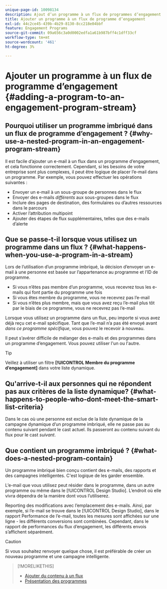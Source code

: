 ```yaml
---
unique-page-id: 10098134
description: Ajout d’un programme à un flux de programmes d’engagement - Documents Marketo - Documentation du produit
title: Ajouter un programme à un flux de programme d’engagement
exl-id: 44c2ce45-439b-4b29-8130-8cc218e04bbf
feature: Engagement Programs
source-git-commit: 09a656c3a0d0002edfa1a61b987bff4c1dff33cf
workflow-type: tm+mt
source-wordcount: '461'
ht-degree: 3%

---
```


# Ajouter un programme à un flux de programme d’engagement {#adding-a-program-to-an-engagement-program-stream}

## Pourquoi utiliser un programme imbriqué dans un flux de programme d’engagement ? {#why-use-a-nested-program-in-an-engagement-program-stream}

Il est facile d’ajouter un e-mail à un flux dans un programme d’engagement, et cela fonctionne correctement. Cependant, si les besoins de votre entreprise sont plus complexes, il peut être logique de placer l’e-mail dans un programme. Par exemple, vous pouvez effectuer les opérations suivantes :

* Envoyer un e-mail à un sous-groupe de personnes dans le flux
* Envoyer des e-mails *différents* aux sous-groupes dans le flux
* Inclure des pages de destination, des formulaires ou d’autres ressources dans le parcours
* Activer l’attribution multipoint
* Ajouter des étapes de flux supplémentaires, telles que des e-mails d’alerte

## Que se passe-t-il lorsque vous utilisez un programme dans un flux ? {#what-happens-when-you-use-a-program-in-a-stream}

Lors de l’utilisation d’un programme imbriqué, la décision d’envoyer un e-mail à une personne est basée sur l’appartenance au programme et l’ID de programme.

* Si vous n’êtes pas membre d’un programme, vous recevrez tous les e-mails qui font partie du programme une fois
* Si vous êtes membre du programme, vous ne recevrez pas l’e-mail
* Si vous n’êtes plus membre, mais que vous avez reçu l’e-mail plus tôt par le biais de ce programme, vous ne recevrez pas l’e-mail

Lorsque vous utilisez un programme dans un flux, peu importe si vous avez déjà reçu cet e-mail spécifique. Tant que l’e-mail n’a pas été envoyé avant *dans ce programme spécifique*, vous pouvez le recevoir à nouveau.

Il peut s’avérer difficile de mélanger des e-mails et des programmes dans un programme d’engagement. Vous pouvez utiliser l&#39;un ou l&#39;autre.

>[!TIP]
>
>Veillez à utiliser un filtre **[!UICONTROL Membre du programme d’engagement]** dans votre liste dynamique.

## Qu&#39;arrive-t-il aux personnes qui ne répondent pas aux critères de la liste dynamique? {#what-happens-to-people-who-dont-meet-the-smart-list-criteria}

Dans le cas où une personne est exclue de la liste dynamique de la campagne dynamique d’un programme imbriqué, elle ne passe pas au contenu suivant pendant le cast actuel. Ils passeront au contenu suivant du flux pour le cast *suivant*.

## Que contient un programme imbriqué ? {#what-does-a-nested-program-contain}

Un programme imbriqué bien conçu contient des e-mails, des rapports et des campagnes intelligentes. C&#39;est logique de les garder ensemble.

L’e-mail que vous utilisez peut résider dans le programme, dans un autre programme ou même dans le [!UICONTROL Design Studio]. L’endroit où elle vivra dépendra de la manière dont vous l’utiliserez.

Reporting des modifications avec l’emplacement des e-mails. Ainsi, par exemple, si l’e-mail se trouve dans le [!UICONTROL Design Studio], dans le rapport Performance de l’e-mail, toutes les mesures sont affichées sur une ligne - les différents conversions sont combinées. Cependant, dans le rapport de performances du flux d’engagement, les différents envois s’affichent séparément.

>[!CAUTION]
>
>Si vous souhaitez renvoyer quelque chose, il est préférable de créer un nouveau programme et une campagne intelligente.

>[!MORELIKETHIS]
>
>* [Ajouter du contenu à un flux](/help/marketo/product-docs/email-marketing/drip-nurturing/creating-an-engagement-program/add-content-to-a-stream.md)
>* [Présentation des programmes](/help/marketo/product-docs/core-marketo-concepts/programs/creating-programs/understanding-programs.md)
